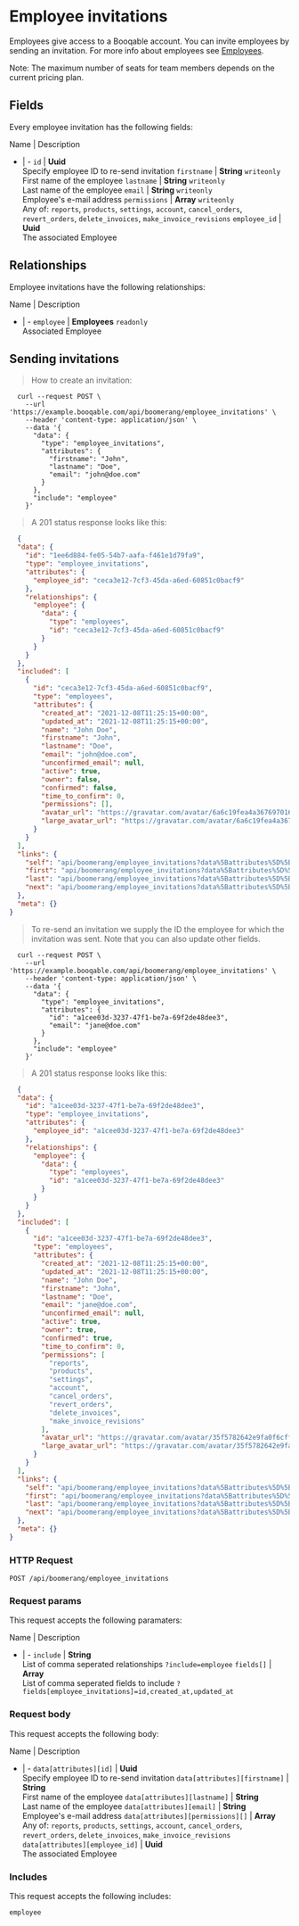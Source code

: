 # Employee invitations

Employees give access to a Booqable account. You can invite employees by sending an invitation. For more info about employees see [Employees](#employees).

<aside class="notice">
  Note: The maximum number of seats for team members depends on the current pricing plan.
</aside>

## Fields
Every employee invitation has the following fields:

Name | Description
- | -
`id` | **Uuid**<br>Specify employee ID to re-send invitation
`firstname` | **String** `writeonly`<br>First name of the employee
`lastname` | **String** `writeonly`<br>Last name of the employee
`email` | **String** `writeonly`<br>Employee's e-mail address
`permissions` | **Array** `writeonly`<br>Any of: `reports`, `products`, `settings`, `account`, `cancel_orders`, `revert_orders`, `delete_invoices`, `make_invoice_revisions`
`employee_id` | **Uuid**<br>The associated Employee


## Relationships
Employee invitations have the following relationships:

Name | Description
- | -
`employee` | **Employees** `readonly`<br>Associated Employee


## Sending invitations



> How to create an invitation:

```shell
  curl --request POST \
    --url 'https://example.booqable.com/api/boomerang/employee_invitations' \
    --header 'content-type: application/json' \
    --data '{
      "data": {
        "type": "employee_invitations",
        "attributes": {
          "firstname": "John",
          "lastname": "Doe",
          "email": "john@doe.com"
        }
      },
      "include": "employee"
    }'
```

> A 201 status response looks like this:

```json
  {
  "data": {
    "id": "1ee6d884-fe05-54b7-aafa-f461e1d79fa9",
    "type": "employee_invitations",
    "attributes": {
      "employee_id": "ceca3e12-7cf3-45da-a6ed-60851c0bacf9"
    },
    "relationships": {
      "employee": {
        "data": {
          "type": "employees",
          "id": "ceca3e12-7cf3-45da-a6ed-60851c0bacf9"
        }
      }
    }
  },
  "included": [
    {
      "id": "ceca3e12-7cf3-45da-a6ed-60851c0bacf9",
      "type": "employees",
      "attributes": {
        "created_at": "2021-12-08T11:25:15+00:00",
        "updated_at": "2021-12-08T11:25:15+00:00",
        "name": "John Doe",
        "firstname": "John",
        "lastname": "Doe",
        "email": "john@doe.com",
        "unconfirmed_email": null,
        "active": true,
        "owner": false,
        "confirmed": false,
        "time_to_confirm": 0,
        "permissions": [],
        "avatar_url": "https://gravatar.com/avatar/6a6c19fea4a3676970167ce51f39e6ee.png?d=blank",
        "large_avatar_url": "https://gravatar.com/avatar/6a6c19fea4a3676970167ce51f39e6ee.png?d=mm&size=200"
      }
    }
  ],
  "links": {
    "self": "api/boomerang/employee_invitations?data%5Battributes%5D%5Bemail%5D=john%40doe.com&data%5Battributes%5D%5Bfirstname%5D=John&data%5Battributes%5D%5Blastname%5D=Doe&data%5Btype%5D=employee_invitations&employee_invitation%5Bdata%5D%5Battributes%5D%5Bemail%5D=john%40doe.com&employee_invitation%5Bdata%5D%5Battributes%5D%5Bfirstname%5D=John&employee_invitation%5Bdata%5D%5Battributes%5D%5Blastname%5D=Doe&employee_invitation%5Bdata%5D%5Btype%5D=employee_invitations&employee_invitation%5Binclude%5D=employee&include=employee&page%5Bnumber%5D=1&page%5Bsize%5D=25",
    "first": "api/boomerang/employee_invitations?data%5Battributes%5D%5Bemail%5D=john%40doe.com&data%5Battributes%5D%5Bfirstname%5D=John&data%5Battributes%5D%5Blastname%5D=Doe&data%5Btype%5D=employee_invitations&employee_invitation%5Bdata%5D%5Battributes%5D%5Bemail%5D=john%40doe.com&employee_invitation%5Bdata%5D%5Battributes%5D%5Bfirstname%5D=John&employee_invitation%5Bdata%5D%5Battributes%5D%5Blastname%5D=Doe&employee_invitation%5Bdata%5D%5Btype%5D=employee_invitations&employee_invitation%5Binclude%5D=employee&include=employee&page%5Bnumber%5D=1&page%5Bsize%5D=25",
    "last": "api/boomerang/employee_invitations?data%5Battributes%5D%5Bemail%5D=john%40doe.com&data%5Battributes%5D%5Bfirstname%5D=John&data%5Battributes%5D%5Blastname%5D=Doe&data%5Btype%5D=employee_invitations&employee_invitation%5Bdata%5D%5Battributes%5D%5Bemail%5D=john%40doe.com&employee_invitation%5Bdata%5D%5Battributes%5D%5Bfirstname%5D=John&employee_invitation%5Bdata%5D%5Battributes%5D%5Blastname%5D=Doe&employee_invitation%5Bdata%5D%5Btype%5D=employee_invitations&employee_invitation%5Binclude%5D=employee&include=employee&page%5Bnumber%5D=&page%5Bsize%5D=25",
    "next": "api/boomerang/employee_invitations?data%5Battributes%5D%5Bemail%5D=john%40doe.com&data%5Battributes%5D%5Bfirstname%5D=John&data%5Battributes%5D%5Blastname%5D=Doe&data%5Btype%5D=employee_invitations&employee_invitation%5Bdata%5D%5Battributes%5D%5Bemail%5D=john%40doe.com&employee_invitation%5Bdata%5D%5Battributes%5D%5Bfirstname%5D=John&employee_invitation%5Bdata%5D%5Battributes%5D%5Blastname%5D=Doe&employee_invitation%5Bdata%5D%5Btype%5D=employee_invitations&employee_invitation%5Binclude%5D=employee&include=employee&page%5Bnumber%5D=2&page%5Bsize%5D=25"
  },
  "meta": {}
}
```


> To re-send an invitation we supply the ID the employee for which the invitation was sent.
Note that you can also update other fields.

```shell
  curl --request POST \
    --url 'https://example.booqable.com/api/boomerang/employee_invitations' \
    --header 'content-type: application/json' \
    --data '{
      "data": {
        "type": "employee_invitations",
        "attributes": {
          "id": "a1cee03d-3237-47f1-be7a-69f2de48dee3",
          "email": "jane@doe.com"
        }
      },
      "include": "employee"
    }'
```

> A 201 status response looks like this:

```json
  {
  "data": {
    "id": "a1cee03d-3237-47f1-be7a-69f2de48dee3",
    "type": "employee_invitations",
    "attributes": {
      "employee_id": "a1cee03d-3237-47f1-be7a-69f2de48dee3"
    },
    "relationships": {
      "employee": {
        "data": {
          "type": "employees",
          "id": "a1cee03d-3237-47f1-be7a-69f2de48dee3"
        }
      }
    }
  },
  "included": [
    {
      "id": "a1cee03d-3237-47f1-be7a-69f2de48dee3",
      "type": "employees",
      "attributes": {
        "created_at": "2021-12-08T11:25:15+00:00",
        "updated_at": "2021-12-08T11:25:15+00:00",
        "name": "John Doe",
        "firstname": "John",
        "lastname": "Doe",
        "email": "jane@doe.com",
        "unconfirmed_email": null,
        "active": true,
        "owner": true,
        "confirmed": true,
        "time_to_confirm": 0,
        "permissions": [
          "reports",
          "products",
          "settings",
          "account",
          "cancel_orders",
          "revert_orders",
          "delete_invoices",
          "make_invoice_revisions"
        ],
        "avatar_url": "https://gravatar.com/avatar/35f5782642e9fa0f6cfff5a552e2ae97.png?d=blank",
        "large_avatar_url": "https://gravatar.com/avatar/35f5782642e9fa0f6cfff5a552e2ae97.png?d=mm&size=200"
      }
    }
  ],
  "links": {
    "self": "api/boomerang/employee_invitations?data%5Battributes%5D%5Bemail%5D=jane%40doe.com&data%5Battributes%5D%5Bid%5D=a1cee03d-3237-47f1-be7a-69f2de48dee3&data%5Btype%5D=employee_invitations&employee_invitation%5Bdata%5D%5Battributes%5D%5Bemail%5D=jane%40doe.com&employee_invitation%5Bdata%5D%5Battributes%5D%5Bid%5D=a1cee03d-3237-47f1-be7a-69f2de48dee3&employee_invitation%5Bdata%5D%5Btype%5D=employee_invitations&employee_invitation%5Binclude%5D=employee&include=employee&page%5Bnumber%5D=1&page%5Bsize%5D=25",
    "first": "api/boomerang/employee_invitations?data%5Battributes%5D%5Bemail%5D=jane%40doe.com&data%5Battributes%5D%5Bid%5D=a1cee03d-3237-47f1-be7a-69f2de48dee3&data%5Btype%5D=employee_invitations&employee_invitation%5Bdata%5D%5Battributes%5D%5Bemail%5D=jane%40doe.com&employee_invitation%5Bdata%5D%5Battributes%5D%5Bid%5D=a1cee03d-3237-47f1-be7a-69f2de48dee3&employee_invitation%5Bdata%5D%5Btype%5D=employee_invitations&employee_invitation%5Binclude%5D=employee&include=employee&page%5Bnumber%5D=1&page%5Bsize%5D=25",
    "last": "api/boomerang/employee_invitations?data%5Battributes%5D%5Bemail%5D=jane%40doe.com&data%5Battributes%5D%5Bid%5D=a1cee03d-3237-47f1-be7a-69f2de48dee3&data%5Btype%5D=employee_invitations&employee_invitation%5Bdata%5D%5Battributes%5D%5Bemail%5D=jane%40doe.com&employee_invitation%5Bdata%5D%5Battributes%5D%5Bid%5D=a1cee03d-3237-47f1-be7a-69f2de48dee3&employee_invitation%5Bdata%5D%5Btype%5D=employee_invitations&employee_invitation%5Binclude%5D=employee&include=employee&page%5Bnumber%5D=&page%5Bsize%5D=25",
    "next": "api/boomerang/employee_invitations?data%5Battributes%5D%5Bemail%5D=jane%40doe.com&data%5Battributes%5D%5Bid%5D=a1cee03d-3237-47f1-be7a-69f2de48dee3&data%5Btype%5D=employee_invitations&employee_invitation%5Bdata%5D%5Battributes%5D%5Bemail%5D=jane%40doe.com&employee_invitation%5Bdata%5D%5Battributes%5D%5Bid%5D=a1cee03d-3237-47f1-be7a-69f2de48dee3&employee_invitation%5Bdata%5D%5Btype%5D=employee_invitations&employee_invitation%5Binclude%5D=employee&include=employee&page%5Bnumber%5D=2&page%5Bsize%5D=25"
  },
  "meta": {}
}
```

### HTTP Request

`POST /api/boomerang/employee_invitations`

### Request params

This request accepts the following paramaters:

Name | Description
- | -
`include` | **String**<br>List of comma seperated relationships `?include=employee`
`fields[]` | **Array**<br>List of comma seperated fields to include `?fields[employee_invitations]=id,created_at,updated_at`


### Request body

This request accepts the following body:

Name | Description
- | -
`data[attributes][id]` | **Uuid**<br>Specify employee ID to re-send invitation
`data[attributes][firstname]` | **String**<br>First name of the employee
`data[attributes][lastname]` | **String**<br>Last name of the employee
`data[attributes][email]` | **String**<br>Employee's e-mail address
`data[attributes][permissions][]` | **Array**<br>Any of: `reports`, `products`, `settings`, `account`, `cancel_orders`, `revert_orders`, `delete_invoices`, `make_invoice_revisions`
`data[attributes][employee_id]` | **Uuid**<br>The associated Employee


### Includes

This request accepts the following includes:

`employee`





